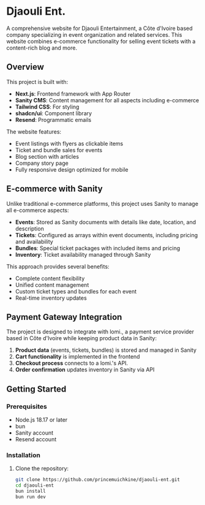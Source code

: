 # Djaouli Ent.

A comprehensive website for Djaouli Entertainment, a Côte d'Ivoire based company specializing in event organization and related services. This website combines e-commerce functionality for selling event tickets with a content-rich blog and more.
## Overview

This project is built with:
- **Next.js**: Frontend framework with App Router
- **Sanity CMS**: Content management for all aspects including e-commerce
- **Tailwind CSS**: For styling
- **shadcn/ui**: Component library
- **Resend**: Programmatic emails

The website features:
- Event listings with flyers as clickable items
- Ticket and bundle sales for events
- Blog section with articles
- Company story page
- Fully responsive design optimized for mobile

## E-commerce with Sanity

Unlike traditional e-commerce platforms, this project uses Sanity to manage all e-commerce aspects:

- **Events**: Stored as Sanity documents with details like date, location, and description
- **Tickets**: Configured as arrays within event documents, including pricing and availability
- **Bundles**: Special ticket packages with included items and pricing
- **Inventory**: Ticket availability managed through Sanity

This approach provides several benefits:
- Complete content flexibility
- Unified content management
- Custom ticket types and bundles for each event
- Real-time inventory updates

## Payment Gateway Integration

The project is designed to integrate with lomi., a payment service provider based in Côte d'Ivoire while keeping product data in Sanity:

1. **Product data** (events, tickets, bundles) is stored and managed in Sanity
2. **Cart functionality** is implemented in the frontend
3. **Checkout process** connects to a lomi.'s API.
4. **Order confirmation** updates inventory in Sanity via API

## Getting Started

### Prerequisites
- Node.js 18.17 or later
- bun
- Sanity account
- Resend account

### Installation

1. Clone the repository:
   ```bash
   git clone https://github.com/princemuichkine/djaouli-ent.git
   cd djaouli-ent
   bun install
   bun run dev